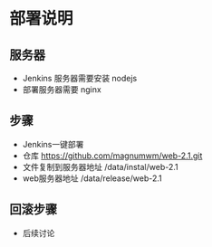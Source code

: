 # 部署说明

## 服务器
- Jenkins 服务器需要安装 nodejs
- 部署服务器需要 nginx

## 步骤
- Jenkins一键部署
- 仓库 https://github.com/magnumwm/web-2.1.git
- 文件复制到服务器地址 /data/instal/web-2.1
- web服务器地址 /data/release/web-2.1

## 回滚步骤
- 后续讨论
